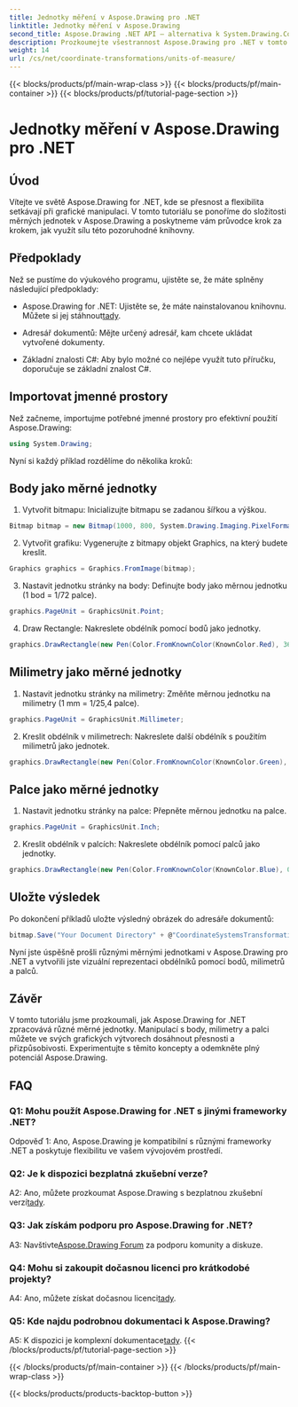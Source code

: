 ```yaml
---
title: Jednotky měření v Aspose.Drawing pro .NET
linktitle: Jednotky měření v Aspose.Drawing
second_title: Aspose.Drawing .NET API – alternativa k System.Drawing.Common
description: Prozkoumejte všestrannost Aspose.Drawing pro .NET v tomto podrobném kurzu, který vám pomůže zvládnout měrné jednotky pro přesnou grafiku.
weight: 14
url: /cs/net/coordinate-transformations/units-of-measure/
---
```


{{< blocks/products/pf/main-wrap-class >}}
{{< blocks/products/pf/main-container >}}
{{< blocks/products/pf/tutorial-page-section >}}

# Jednotky měření v Aspose.Drawing pro .NET

## Úvod

Vítejte ve světě Aspose.Drawing for .NET, kde se přesnost a flexibilita setkávají při grafické manipulaci. V tomto tutoriálu se ponoříme do složitosti měrných jednotek v Aspose.Drawing a poskytneme vám průvodce krok za krokem, jak využít sílu této pozoruhodné knihovny.

## Předpoklady

Než se pustíme do výukového programu, ujistěte se, že máte splněny následující předpoklady:

-  Aspose.Drawing for .NET: Ujistěte se, že máte nainstalovanou knihovnu. Můžete si jej stáhnout[tady](https://releases.aspose.com/drawing/net/).

- Adresář dokumentů: Mějte určený adresář, kam chcete ukládat vytvořené dokumenty.

- Základní znalosti C#: Aby bylo možné co nejlépe využít tuto příručku, doporučuje se základní znalost C#.

## Importovat jmenné prostory

Než začneme, importujme potřebné jmenné prostory pro efektivní použití Aspose.Drawing:

```csharp
using System.Drawing;
```

Nyní si každý příklad rozdělíme do několika kroků:

## Body jako měrné jednotky

1. Vytvořit bitmapu: Inicializujte bitmapu se zadanou šířkou a výškou.

```csharp
Bitmap bitmap = new Bitmap(1000, 800, System.Drawing.Imaging.PixelFormat.Format32bppPArgb);
```

2. Vytvořit grafiku: Vygenerujte z bitmapy objekt Graphics, na který budete kreslit.

```csharp
Graphics graphics = Graphics.FromImage(bitmap);
```

3. Nastavit jednotku stránky na body: Definujte body jako měrnou jednotku (1 bod = 1/72 palce).

```csharp
graphics.PageUnit = GraphicsUnit.Point;
```

4. Draw Rectangle: Nakreslete obdélník pomocí bodů jako jednotky.

```csharp
graphics.DrawRectangle(new Pen(Color.FromKnownColor(KnownColor.Red), 36f), 72, 72, 72, 72);
```

## Milimetry jako měrné jednotky

1. Nastavit jednotku stránky na milimetry: Změňte měrnou jednotku na milimetry (1 mm = 1/25,4 palce).

```csharp
graphics.PageUnit = GraphicsUnit.Millimeter;
```

2. Kreslit obdélník v milimetrech: Nakreslete další obdélník s použitím milimetrů jako jednotek.

```csharp
graphics.DrawRectangle(new Pen(Color.FromKnownColor(KnownColor.Green), 6.35f), 25.4f, 25.4f, 25.4f, 25.4f);
```

## Palce jako měrné jednotky

1. Nastavit jednotku stránky na palce: Přepněte měrnou jednotku na palce.

```csharp
graphics.PageUnit = GraphicsUnit.Inch;
```

2. Kreslit obdélník v palcích: Nakreslete obdélník pomocí palců jako jednotky.

```csharp
graphics.DrawRectangle(new Pen(Color.FromKnownColor(KnownColor.Blue), 0.125f), 1, 1, 1, 1);
```

## Uložte výsledek

Po dokončení příkladů uložte výsledný obrázek do adresáře dokumentů:

```csharp
bitmap.Save("Your Document Directory" + @"CoordinateSystemsTransformations\UnitsOfMeasure_out.png");
```

Nyní jste úspěšně prošli různými měrnými jednotkami v Aspose.Drawing pro .NET a vytvořili jste vizuální reprezentaci obdélníků pomocí bodů, milimetrů a palců.

## Závěr

V tomto tutoriálu jsme prozkoumali, jak Aspose.Drawing for .NET zpracovává různé měrné jednotky. Manipulací s body, milimetry a palci můžete ve svých grafických výtvorech dosáhnout přesnosti a přizpůsobivosti. Experimentujte s těmito koncepty a odemkněte plný potenciál Aspose.Drawing.

## FAQ

### Q1: Mohu použít Aspose.Drawing for .NET s jinými frameworky .NET?

Odpověď 1: Ano, Aspose.Drawing je kompatibilní s různými frameworky .NET a poskytuje flexibilitu ve vašem vývojovém prostředí.

### Q2: Je k dispozici bezplatná zkušební verze?

 A2: Ano, můžete prozkoumat Aspose.Drawing s bezplatnou zkušební verzí[tady](https://releases.aspose.com/).

### Q3: Jak získám podporu pro Aspose.Drawing for .NET?

 A3: Navštivte[Aspose.Drawing Forum](https://forum.aspose.com/c/diagram/17) za podporu komunity a diskuze.

### Q4: Mohu si zakoupit dočasnou licenci pro krátkodobé projekty?

 A4: Ano, můžete získat dočasnou licenci[tady](https://purchase.aspose.com/temporary-license/).

### Q5: Kde najdu podrobnou dokumentaci k Aspose.Drawing?

 A5: K dispozici je komplexní dokumentace[tady](https://reference.aspose.com/drawing/net/).
{{< /blocks/products/pf/tutorial-page-section >}}

{{< /blocks/products/pf/main-container >}}
{{< /blocks/products/pf/main-wrap-class >}}

{{< blocks/products/products-backtop-button >}}
